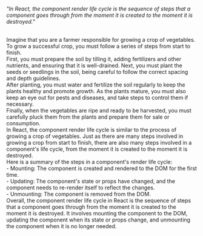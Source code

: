 _"In React, the component render life cycle is the sequence of steps that a component goes through from the moment it is created to the moment it is destroyed."_

<br/>
Imagine that you are a farmer responsible for growing a crop of vegetables. To grow a successful crop, you must follow a series of steps from start to finish.

<br/>
First, you must prepare the soil by tilling it, adding fertilizers and other nutrients, and ensuring that it is well-drained. Next, you must plant the seeds or seedlings in the soil, being careful to follow the correct spacing and depth guidelines.

<br/>
After planting, you must water and fertilize the soil regularly to keep the plants healthy and promote growth. As the plants mature, you must also keep an eye out for pests and diseases, and take steps to control them if necessary.

<br/>
Finally, when the vegetables are ripe and ready to be harvested, you must carefully pluck them from the plants and prepare them for sale or consumption.

<br/>
In React, the component render life cycle is similar to the process of growing a crop of vegetables. Just as there are many steps involved in growing a crop from start to finish, there are also many steps involved in a component's life cycle, from the moment it is created to the moment it is destroyed.

<br/>
Here is a summary of the steps in a component's render life cycle:

<br/>
- Mounting: The component is created and rendered to the DOM for the first time.
<br/>
- Updating: The component's state or props have changed, and the component needs to re-render itself to reflect the changes.
<br/>
- Unmounting: The component is removed from the DOM.

<br/>
Overall, the component render life cycle in React is the sequence of steps that a component goes through from the moment it is created to the moment it is destroyed. It involves mounting the component to the DOM, updating the component when its state or props change, and unmounting the component when it is no longer needed.

